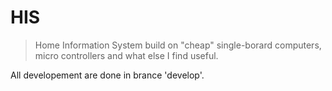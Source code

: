 # HIS
>Home Information System build on "cheap" single-borard computers, micro controllers and what else I find useful.

All developement are done in brance 'develop'.
